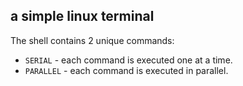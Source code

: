 ## a simple linux terminal

The shell contains 2 unique commands: 
- `SERIAL` - each command is executed one at a time.
- `PARALLEL` - each command is executed in parallel.
